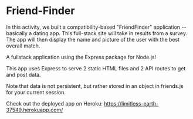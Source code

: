 # Friend-Finder

In this activity, we built a compatibility-based "FriendFinder" application -- basically a dating app. This full-stack site will take in results from a survey. The app will then display the name and picture of the user with the best overall match.

A fullstack application using the Express package for Node.js!

This app uses Express to serve 2 static HTML files and 2 API routes to get and post data.

Note that data is not persistent, but rather stored in an object in friends.js for your current session.

Check out the deployed app on Heroku: https://limitless-earth-37549.herokuapp.com/


